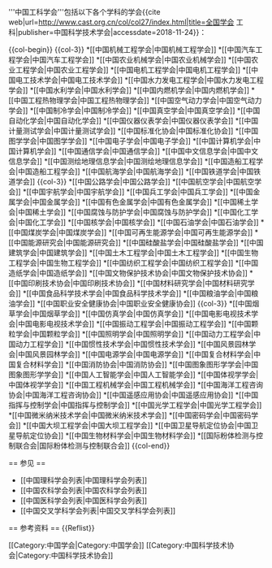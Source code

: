 '''中国工科学会'''包括以下各个学科的学会<ref>{{cite web|url=http://www.cast.org.cn/col/col27/index.html|title=全国学会 工科|publisher=中国科学技术学会|accessdate=2018-11-24}}</ref>：

{{col-begin}}
{{col-3}}
*[[中国机械工程学会|中国机械工程学会]]
*[[中国汽车工程学会|中国汽车工程学会]]
*[[中国农业机械学会|中国农业机械学会]]
*[[中国农业工程学会|中国农业工程学会]]
*[[中国电机工程学会|中国电机工程学会]]
*[[中国电工技术学会|中国电工技术学会]]
*[[中国水力发电工程学会|中国水力发电工程学会]]
*[[中国水利学会|中国水利学会]]
*[[中国内燃机学会|中国内燃机学会]]
*[[中国工程热物理学会|中国工程热物理学会]]
*[[中国空气动力学会|中国空气动力学会]]
*[[中国制冷学会|中国制冷学会]]
*[[中国真空学会|中国真空学会]]
*[[中国自动化学会|中国自动化学会]]
*[[中国仪器仪表学会|中国仪器仪表学会]]
*[[中国计量测试学会|中国计量测试学会]]
*[[中国标准化协会|中国标准化协会]]
*[[中国图学学会|中国图学学会]]
*[[中国电子学会|中国电子学会]]
*[[中国计算机学会|中国计算机学会]]
*[[中国通信学会|中国通信学会]]
*[[中国中文信息学会|中国中文信息学会]]
*[[中国测绘地理信息学会|中国测绘地理信息学会]]
*[[中国造船工程学会|中国造船工程学会]]
*[[中国航海学会|中国航海学会]]
*[[中国铁道学会|中国铁道学会]]
{{col-3}}
*[[中国公路学会|中国公路学会]]
*[[中国航空学会|中国航空学会]]
*[[中国宇航学会|中国宇航学会]]
*[[中国兵工学会|中国兵工学会]]
*[[中国金属学会|中国金属学会]]
*[[中国有色金属学会|中国有色金属学会]]
*[[中国稀土学会|中国稀土学会]]
*[[中国腐蚀与防护学会|中国腐蚀与防护学会]]
*[[中国化工学会|中国化工学会]]
*[[中国核学会|中国核学会]]
*[[中国石油学会|中国石油学会]]
*[[中国煤炭学会|中国煤炭学会]]
*[[中国可再生能源学会|中国可再生能源学会]]
*[[中国能源研究会|中国能源研究会]]
*[[中国硅酸盐学会|中国硅酸盐学会]]
*[[中国建筑学会|中国建筑学会]]
*[[中国土木工程学会|中国土木工程学会]]
*[[中国生物工程学会|中国生物工程学会]]
*[[中国纺织工程学会|中国纺织工程学会]]
*[[中国造纸学会|中国造纸学会]]
*[[中国文物保护技术协会|中国文物保护技术协会]]
*[[中国印刷技术协会|中国印刷技术协会]]
*[[中国材料研究学会|中国材料研究学会]]
*[[中国食品科学技术学会|中国食品科学技术学会]]
*[[中国粮油学会|中国粮油学会]]
*[[中国职业安全健康协会|中国职业安全健康协会]]
{{col-3}}
*[[中国烟草学会|中国烟草学会]]
*[[中国仿真学会|中国仿真学会]]
*[[中国电影电视技术学会|中国电影电视技术学会]]
*[[中国振动工程学会|中国振动工程学会]]
*[[中国颗粒学会|中国颗粒学会]]
*[[中国照明学会|中国照明学会]]
*[[中国动力工程学会|中国动力工程学会]]
*[[中国惯性技术学会|中国惯性技术学会]]
*[[中国风景园林学会|中国风景园林学会]]
*[[中国电源学会|中国电源学会]]
*[[中国复合材料学会|中国复合材料学会]]
*[[中国消防协会|中国消防协会]]
*[[中国图象图形学学会|中国图象图形学学会]]
*[[中国人工智能学会|中国人工智能学会]]
*[[中国体视学学会|中国体视学学会]]
*[[中国工程机械学会|中国工程机械学会]]
*[[中国海洋工程咨询协会|中国海洋工程咨询协会]]
*[[中国遥感应用协会|中国遥感应用协会]]
*[[中国指挥与控制学会|中国指挥与控制学会]]
*[[中国光学工程学会|中国光学工程学会]]
*[[中国微米纳米技术学会|中国微米纳米技术学会]]
*[[中国密码学会|中国密码学会]]
*[[中国大坝工程学会|中国大坝工程学会]]
*[[中国卫星导航定位协会|中国卫星导航定位协会]]
*[[中国生物材料学会|中国生物材料学会]]
*[[国际粉体检测与控制联合会|国际粉体检测与控制联合会]]
{{col-end}}

== 参见 ==
* [[中国理科学会列表|中国理科学会列表]]
* [[中国农科学会列表|中国农科学会列表]]
* [[中国医科学会列表|中国医科学会列表]]
* [[中国交叉学科学会列表|中国交叉学科学会列表]]

== 参考资料 ==
{{Reflist}}

[[Category:中国学会|Category:中国学会]]
[[Category:中国科学技术协会|Category:中国科学技术协会]]
